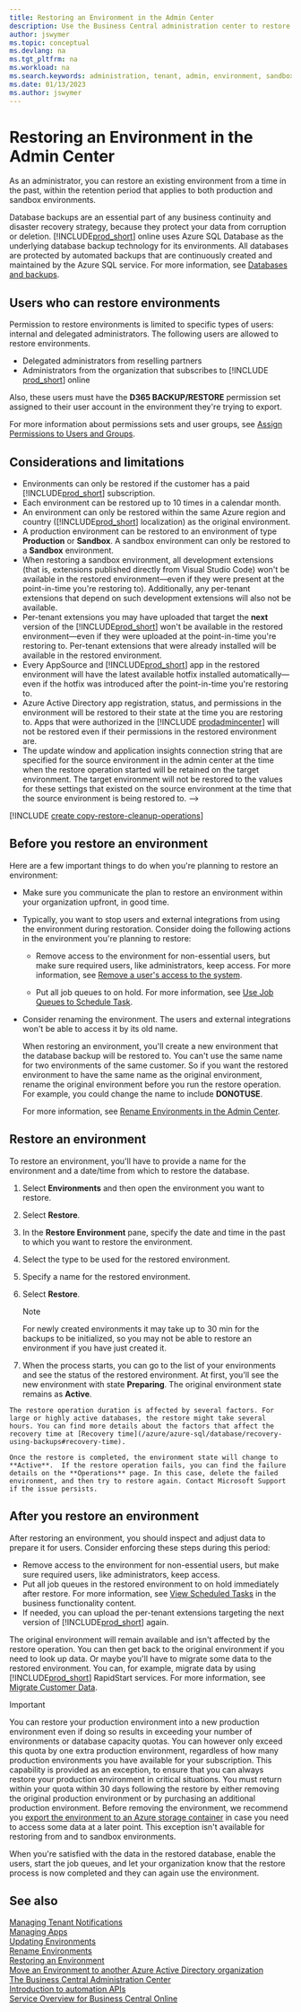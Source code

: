 ```yaml
---
title: Restoring an Environment in the Admin Center
description: Use the Business Central administration center to restore backups of environments. 
author: jswymer
ms.topic: conceptual
ms.devlang: na
ms.tgt_pltfrm: na
ms.workload: na
ms.search.keywords: administration, tenant, admin, environment, sandbox, restore, backup
ms.date: 01/13/2023
ms.author: jswymer
---
```


# Restoring an Environment in the Admin Center

As an administrator, you can restore an existing environment from a time in the past, within the retention period that applies to both production and sandbox environments.  

Database backups are an essential part of any business continuity and disaster recovery strategy, because they protect your data from corruption or deletion. [!INCLUDE[prod_short](../developer/includes/prod_short.md)] online uses Azure SQL Database as the underlying database backup technology for its environments. All databases are protected by automated backups that are continuously created and maintained by the Azure SQL service. For more information, see [Databases and backups](../service-overview.md#databases-and-backups).  

## Users who can restore environments

Permission to restore environments is limited to specific types of users: internal and delegated administrators. The following users are allowed to restore environments.

- Delegated administrators from reselling partners
- Administrators from the organization that subscribes to [!INCLUDE [prod_short](../developer/includes/prod_short.md)] online

Also, these users must have the **D365 BACKUP/RESTORE** permission set assigned to their user account in the environment they're trying to export.

For more information about permissions sets and user groups, see [Assign Permissions to Users and Groups](/dynamics365/business-central/ui-define-granular-permissions).

## Considerations and limitations

- Environments can only be restored if the customer has a paid [!INCLUDE[prod_short](../developer/includes/prod_short.md)] subscription.
- Each environment can be restored up to 10 times in a calendar month.
- An environment can only be restored within the same Azure region and country ([!INCLUDE[prod_short](../developer/includes/prod_short.md)] localization) as the original environment.
- A production environment can be restored to an environment of type **Production** or **Sandbox**. A sandbox environment can only be restored to a **Sandbox** environment.
- When restoring a sandbox environment, all development extensions (that is, extensions published directly from Visual Studio Code) won't be available in the restored environment&mdash;even if they were present at the point-in-time you're restoring to). Additionally, any per-tenant extensions that depend on such development extensions will also not be available.
- Per-tenant extensions you may have uploaded that target the **next** version of the [!INCLUDE[prod_short](../developer/includes/prod_short.md)] won't be available in the restored environment&mdash;even if they were uploaded at the point-in-time you're restoring to. Per-tenant extensions that were already installed will be available in the restored environment.
- Every AppSource and [!INCLUDE[prod_short](../developer/includes/prod_short.md)] app in the restored environment will have the latest available hotfix installed automatically&mdash;even if the hotfix was introduced after the point-in-time you're restoring to.  <!-- uncomment when feature is deployed The environment will be restored to the major/minor version it was on at the time you are restoring to.-->
- Azure Active Directory app registration, status, and permissions in the environment will be restored to their state at the time you are restoring to. Apps that were authorized in the [!INCLUDE [prodadmincenter](../developer/includes/prodadmincenter.md)] will not be restored even if their permissions in the restored environment are.
- The update window and application insights connection string that are specified for the source environment in the admin center at the time when the restore operation started will be retained on the target environment. The target environment will not be restored to the values for these settings that existed on the source environment at the time that the source environment is being restored to.  -->

<!-- uncomment when feature is deployed ## Environment cleanup
When you restore an environment, the following environment setups and integration data are cleaned up to avoid unexpected behavior with external integrations. You can skip this cleanup by ticking the box under **Advanced Options** in the Admin Center.
-->
[!INCLUDE [create copy-restore-cleanup-operations](../developer/includes/copy-restore-cleanup-operations.md)]

## Before you restore an environment

Here are a few important things to do when you're planning to restore an environment:

- Make sure you communicate the plan to restore an environment within your organization upfront, in good time.

- Typically, you want to stop users and external integrations from using the environment during restoration. Consider doing the following actions in the environment you're planning to restore:

  - Remove access to the environment for non-essential users, but make sure required users, like administrators, keep access. For more information, see [Remove a user's access to the system](/dynamics365/business-central/ui-how-users-permissions#to-remove-a-users-access-to-the-system).

  - Put all job queues to on hold. For more information, see [Use Job Queues to Schedule Task](/dynamics365/business-central/admin-job-queues-schedule-tasks).

- Consider renaming the environment. The users and external integrations won't be able to access it by its old name.  

  When restoring an environment, you'll create a new environment that the database backup will be restored to. You can't use the same name for two environments of the same customer. So if you want the restored environment to have the same name as the original environment, rename the original environment before you run the restore operation. For example, you could change the name to include **DONOTUSE**.

  For more information, see [Rename Environments in the Admin Center](tenant-admin-center-environments-rename.md).

## Restore an environment

To restore an environment, you'll have to provide a name for the environment and a date/time from which to restore the database.

1. Select **Environments** and then open the environment you want to restore.
2. Select **Restore**.
3. In the **Restore Environment** pane, specify the date and time in the past to which you want to restore the environment. <!-- uncomment when feature is deployed A note will indicate to what version your environment will be restored if your environment has been updated since the time you are restoring to. -->
4. Select the type to be used for the restored environment.
5. Specify a name for the restored environment.
6. Select **Restore**.

    > [!NOTE]
    > For newly created environments it may take up to 30 min for the backups to be initialized, so you may not be able to restore an environment if you have just created it. 
7. When the process starts, you can go to the list of your environments and see the status of the restored environment. At first, you'll see the new environment with state **Preparing**. The original environment state remains as **Active**.
<!--uncomment when feature is deployed  7. Under **Advanced Options**, select whether you want to uninstall per-tenant extensions, third-party AppSource apps, or skip environment cleanup as part of this restore.

    > [!NOTE]
    > In some cases, extension compilation issues may prevent you from restoring your environment. If you don't need installed extensions to be restored, you can uninstall them as part of the environment restore to avoid compilation errors. By default, we disable environment setups and clean up integration data listed above under **Considerations and limitations**. By skipping environment cleanup you can override this default behavior.

8. When the process starts, you can go to the list of your environments and see the status of the restored environment. At first, you'll see the new environment with state **Preparing**. The original environment state remains as **Active**. -->

    The restore operation duration is affected by several factors. For large or highly active databases, the restore might take several hours. You can find more details about the factors that affect the recovery time at [Recovery time](/azure/azure-sql/database/recovery-using-backups#recovery-time).  

    Once the restore is completed, the environment state will change to **Active**.  If the restore operation fails, you can find the failure details on the **Operations** page. In this case, delete the failed environment, and then try to restore again. Contact Microsoft Support if the issue persists.

## After you restore an environment

After restoring an environment, you should inspect and adjust data to prepare it for users. Consider enforcing these steps during this period:

- Remove access to the environment for non-essential users, but make sure required users, like administrators, keep access.
- Put all job queues in the restored environment to on hold immediately after restore. For more information, see [View Scheduled Tasks](/dynamics365/business-central/admin-job-queues-schedule-tasks#view-scheduled-tasks) in the business functionality content.
- If needed, you can upload the per-tenant extensions targeting the next version of [!INCLUDE[prod_short](../developer/includes/prod_short.md)] again.

The original environment will remain available and isn't affected by the restore operation. You can then get back to the original environment if you need to look up data. Or maybe you'll have to migrate some data to the restored environment. You can, for example, migrate data by using [!INCLUDE[prod_short](../developer/includes/prod_short.md)] RapidStart services. For more information, see [Migrate Customer Data](/dynamics365/business-central/admin-migrate-customer-data).

> [!IMPORTANT]
> You can restore your production environment into a new production environment even if doing so results in exceeding your number of environments or database capacity quotas. You can however only exceed this quota by one extra production environment, regardless of how many production environments you have available for your subscription. This capability is provided as an exception, to ensure that you can always restore your production environment in critical situations. You must return within your quota within 30 days following the restore by either removing the original production environment or by purchasing an additional production environment. Before removing the environment, we recommend you [export the environment to an Azure storage container](tenant-admin-center-database-export.md) in case you need to access some data at a later point. This exception isn't available for restoring from and to sandbox environments.

When you're satisfied with the data in the restored database, enable the users, start the job queues, and let your organization know that the restore process is now completed and they can again use the environment.

## See also

[Managing Tenant Notifications](tenant-admin-center-notifications.md)  
[Managing Apps](tenant-admin-center-manage-apps.md)  
[Updating Environments](tenant-admin-center-update-management.md)  
[Rename Environments](tenant-admin-center-environments-rename.md)  
[Restoring an Environment](tenant-admin-center-backup-restore.md)  
[Move an Environment to another Azure Active Directory organization](tenant-admin-center-environments-move.md)  
[The Business Central Administration Center](tenant-admin-center.md)  
[Introduction to automation APIs](itpro-introduction-to-automation-apis.md)  
[Service Overview for Business Central Online](../service-overview.md)  
